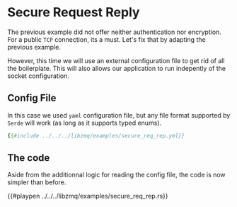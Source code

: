 # Secure Request Reply

The previous example did not offer neither authentication nor encryption.
For a public `TCP` connection, its a must. Let's fix that by adapting the
previous example.

However, this time we will use an external configuration file to get
rid of all the boilerplate. This will also allows our application
to run indepently of the socket configuration.

## Config File

In this case we used `yaml` configuration file, but any file format
supported by `Serde` will work (as long as it supports typed enums).
```yml
{{#include ../../../libzmq/examples/secure_req_rep.yml}}
```

## The code

Aside from the additionnal logic for reading the config file,
the code is now simpler than before.

{{#playpen ../../../libzmq/examples/secure_req_rep.rs}}
